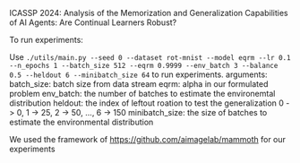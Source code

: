ICASSP 2024: Analysis of  the Memorization and Generalization Capabilities of AI Agents: Are Continual Learners Robust?

To run experiments:

Use `./utils/main.py --seed 0 --dataset rot-mnist --model eqrm --lr 0.1 --n_epochs 1 --batch_size 512 --eqrm 0.9999 --env_batch 3 --balance 0.5 --heldout 6 --minibatch_size 64` to run experiments.
arguments: 
  batch_size: batch size from data stream
  eqrm: alpha in our formulated problem
  env_batch: the number of batches to estimate the environemtal distribution
  heldout: the index of leftout roation to test the generalization 0 -> 0, 1 -> 25, 2 -> 50, ...,               6 -> 150
  minibatch_size: the size of batches to estimate the environmental distribution

We used the framework of https://github.com/aimagelab/mammoth for our experiments

